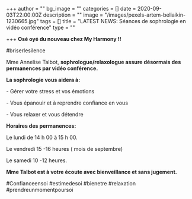 +++
author = ""
bg_image = ""
categories = []
date = 2020-09-03T22:00:00Z
description = ""
image = "/images/pexels-artem-beliaikin-1230665.jpg"
tags = []
title = "LATEST NEWS: Séances de sophrologie en vidéo conférence"
type = ""

+++
**Osé oyé du nouveau chez My Harmony !!**

\#briserlesilence

Mme Annelise Talbot, **sophrologue/relaxologue assure désormais des permanences par vidéo conférence.**

**La sophrologie vous aidera à:**

\- Gérer votre stress et vos émotions

\- Vous épanouir et à reprendre confiance en vous

\- Vous relaxer et vous détendre

  
**Horaires des permanences:**

Le lundi de 14 h 00 à 15 h 00.

Le vendredi 15 -16 heures ( mois de septembre)

Le samedi 10 -12 heures.

**Mme Talbot est à votre écoute avec bienveillance et sans jugement.**

\#Confianceensoi #estimedesoi #bienetre #relaxation #prendreunmomentpoursoi